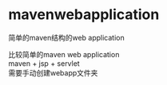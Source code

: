 # mavenwebapplication
简单的maven结构的web application

比较简单的maven web application   
maven + jsp + servlet  
需要手动创建webapp文件夹

